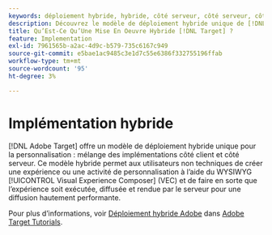```yaml
---
keywords: déploiement hybride, hybride, côté serveur, côté serveur, côté serveur, côté client, côté client, côté client, mise en oeuvre hybride, déploiement hybride0
description: Découvrez le modèle de déploiement hybride unique de [!DNL Adobe Target] pour la personnalisation, mélange des implémentations côté client et côté serveur.
title: Qu’Est-Ce Qu’Une Mise En Oeuvre Hybride [!DNL Target] ?
feature: Implementation
exl-id: 7961565b-a2ac-4d9c-b579-735c6167c949
source-git-commit: e5bae1ac9485c3e1d7c55e6386f332755196ffab
workflow-type: tm+mt
source-wordcount: '95'
ht-degree: 3%

---
```


# Implémentation hybride

[!DNL Adobe Target] offre un modèle de déploiement hybride unique pour la personnalisation : mélange des implémentations côté client et côté serveur. Ce modèle hybride permet aux utilisateurs non techniques de créer une expérience ou une activité de personnalisation à l’aide du WYSIWYG [!UICONTROL Visual Experience Composer] (VEC) et de faire en sorte que l’expérience soit exécutée, diffusée et rendue par le serveur pour une diffusion hautement performante.

Pour plus d’informations, voir [Déploiement hybride Adobe](https://experienceleague.adobe.com/docs/target-learn/tutorials/implementation/hybrid-deployment.html?lang=fr) dans [Adobe Target Tutorials](https://experienceleague.adobe.com/docs/target-learn/tutorials/overview.html?lang=fr).
